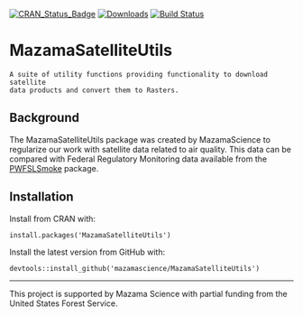 [![CRAN\_Status\_Badge](http://www.r-pkg.org/badges/version/MazamaSatelliteUtils)](https://cran.r-project.org/package=MazamaSatelliteUtils)
[![Downloads](http://cranlogs.r-pkg.org/badges/MazamaSatelliteUtils)](https://cran.r-project.org/package=MazamaSatelliteUtils)
[![Build Status](https://travis-ci.org/MazamaScience/MazamaSatelliteUtils.svg?branch=master)](https://travis-ci.org/MazamaScience/MazamaSatelliteUtils)

# MazamaSatelliteUtils

```
A suite of utility functions providing functionality to download satellite
data products and convert them to Rasters.
```

## Background

The MazamaSatelliteUtils package was created by MazamaScience to regularize our
work with satellite data related to air quality. This data can be compared with
Federal Regulatory Monitoring data available from the 
[PWFSLSmoke](https://cran.r-project.org/package=PWFSLSmoke) package.
 
 
## Installation

Install from CRAN with:

```install.packages('MazamaSatelliteUtils')```

Install the latest version from GitHub with:

``` devtools::install_github('mazamascience/MazamaSatelliteUtils') ```

----

This project is supported by Mazama Science with partial funding from the
United States Forest Service.

